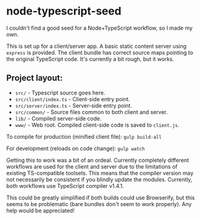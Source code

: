 # node-typescript-seed

I couldn't find a good seed for a Node+TypeScript workflow, so I made my own.

This is set up for a client/server app.  A basic static content server using
`express` is provided.  The client bundle has correct source maps pointing to
the original TypeScript code.  It's currently a bit rough, but it works.

## Project layout:

* `src/` - Typescript source goes here.
* `src/client/index.ts` - Client-side entry point.
* `src/server/index.ts` - Server-side entry point.
* `src/common/` - Source files common to both client and server.
* `lib/` - Compiled server-side code.
* `www/` - Web root.  Compiled client-side code is saved to `client.js`.

To compile for production (minified client file): `gulp build-all`

For development (reloads on code change): `gulp watch`

Getting this to work was a bit of an ordeal.  Currently completely different
workflows are used for the client and server due to the limitations of
existing TS-compatible toolsets.  This means that the compiler version may
not necessarily be consistent if you blindly update the modules.
Currently, both workflows use TypeScript compiler v1.4.1.

This could be greatly simplified if both builds could use Browserify, but
this seems to be problematic (bare bundles don't seem to work properly).
Any help would be appreciated!
